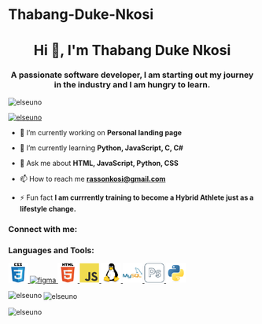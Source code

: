 # Thabang-Duke-Nkosi
<h1 align="center">Hi 👋, I'm Thabang Duke Nkosi</h1>
<h3 align="center">A passionate software developer, I am starting out my journey in the industry and I am hungry to learn.</h3>

<p align="left"> <img src="https://komarev.com/ghpvc/?username=elseuno&label=Profile%20views&color=0e75b6&style=flat" alt="elseuno" /> </p>

<p align="left"> <a href="https://github.com/ryo-ma/github-profile-trophy"><img src="https://github-profile-trophy.vercel.app/?username=elseuno" alt="elseuno" /></a> </p>

- 🔭 I’m currently working on **Personal landing page**

- 🌱 I’m currently learning **Python, JavaScript, C, C#**

- 💬 Ask me about **HTML, JavaScript, Python, CSS**

- 📫 How to reach me **rassonkosi@gmail.com**

- ⚡ Fun fact **I am currrently training to become a Hybrid Athlete just as a lifestyle change.**

<h3 align="left">Connect with me:</h3>
<p align="left">
</p>

<h3 align="left">Languages and Tools:</h3>
<p align="left"> <a href="https://www.w3schools.com/css/" target="_blank" rel="noreferrer"> <img src="https://raw.githubusercontent.com/devicons/devicon/master/icons/css3/css3-original-wordmark.svg" alt="css3" width="40" height="40"/> </a> <a href="https://www.figma.com/" target="_blank" rel="noreferrer"> <img src="https://www.vectorlogo.zone/logos/figma/figma-icon.svg" alt="figma" width="40" height="40"/> </a> <a href="https://www.w3.org/html/" target="_blank" rel="noreferrer"> <img src="https://raw.githubusercontent.com/devicons/devicon/master/icons/html5/html5-original-wordmark.svg" alt="html5" width="40" height="40"/> </a> <a href="https://developer.mozilla.org/en-US/docs/Web/JavaScript" target="_blank" rel="noreferrer"> <img src="https://raw.githubusercontent.com/devicons/devicon/master/icons/javascript/javascript-original.svg" alt="javascript" width="40" height="40"/> </a> <a href="https://www.linux.org/" target="_blank" rel="noreferrer"> <img src="https://raw.githubusercontent.com/devicons/devicon/master/icons/linux/linux-original.svg" alt="linux" width="40" height="40"/> </a> <a href="https://www.mysql.com/" target="_blank" rel="noreferrer"> <img src="https://raw.githubusercontent.com/devicons/devicon/master/icons/mysql/mysql-original-wordmark.svg" alt="mysql" width="40" height="40"/> </a> <a href="https://www.photoshop.com/en" target="_blank" rel="noreferrer"> <img src="https://raw.githubusercontent.com/devicons/devicon/master/icons/photoshop/photoshop-line.svg" alt="photoshop" width="40" height="40"/> </a> <a href="https://www.python.org" target="_blank" rel="noreferrer"> <img src="https://raw.githubusercontent.com/devicons/devicon/master/icons/python/python-original.svg" alt="python" width="40" height="40"/> </a> </p>

<p><img align="left" src="https://github-readme-stats.vercel.app/api/top-langs?username=elseuno&show_icons=true&locale=en&layout=compact" alt="elseuno" /></p>

<p>&nbsp;<img align="center" src="https://github-readme-stats.vercel.app/api?username=elseuno&show_icons=true&locale=en" alt="elseuno" /></p>

<p><img align="center" src="https://github-readme-streak-stats.herokuapp.com/?user=elseuno&" alt="elseuno" /></p>
